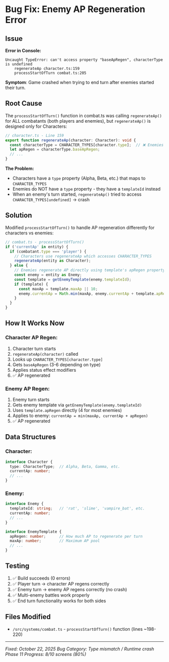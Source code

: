 # Bug Fix: Enemy AP Regeneration Error

## Issue
**Error in Console:**
```
Uncaught TypeError: can't access property "baseApRegen", characterType is undefined
    regenerateAp character.ts:159
    processStartOfTurn combat.ts:205
```

**Symptom**: Game crashed when trying to end turn after enemies started their turn.

## Root Cause
The `processStartOfTurn()` function in combat.ts was calling `regenerateAp()` for ALL combatants (both players and enemies), but `regenerateAp()` is designed only for Characters:

```typescript
// character.ts - Line 159
export function regenerateAp(character: Character): void {
  const characterType = CHARACTER_TYPES[character.type];  // ❌ Enemies don't have .type
  let apRegen = characterType.baseApRegen;
  // ...
}
```

**The Problem:**
- Characters have a `type` property (Alpha, Beta, etc.) that maps to `CHARACTER_TYPES`
- Enemies do NOT have a `type` property - they have a `templateId` instead
- When an enemy's turn started, `regenerateAp()` tried to access `CHARACTER_TYPES[undefined]` → crash

## Solution
Modified `processStartOfTurn()` to handle AP regeneration differently for characters vs enemies:

```typescript
// combat.ts - processStartOfTurn()
if ('currentAp' in entity) {
  if (combatant.type === 'player') {
    // Characters use regenerateAp which accesses CHARACTER_TYPES
    regenerateAp(entity as Character);
  } else {
    // Enemies regenerate AP directly using template's apRegen property
    const enemy = entity as Enemy;
    const template = getEnemyTemplate(enemy.templateId);
    if (template) {
      const maxAp = template.maxAp || 10;
      enemy.currentAp = Math.min(maxAp, enemy.currentAp + template.apRegen);
    }
  }
}
```

## How It Works Now

### Character AP Regen:
1. Character turn starts
2. `regenerateAp(character)` called
3. Looks up `CHARACTER_TYPES[character.type]`
4. Gets `baseApRegen` (3-6 depending on type)
5. Applies status effect modifiers
6. ✅ AP regenerated

### Enemy AP Regen:
1. Enemy turn starts
2. Gets enemy template via `getEnemyTemplate(enemy.templateId)`
3. Uses `template.apRegen` directly (4 for most enemies)
4. Applies to enemy: `currentAp = min(maxAp, currentAp + apRegen)`
5. ✅ AP regenerated

## Data Structures

### Character:
```typescript
interface Character {
  type: CharacterType;  // Alpha, Beta, Gamma, etc.
  currentAp: number;
  // ...
}
```

### Enemy:
```typescript
interface Enemy {
  templateId: string;   // 'rat', 'slime', 'vampire_bat', etc.
  currentAp: number;
  // ...
}

interface EnemyTemplate {
  apRegen: number;      // How much AP to regenerate per turn
  maxAp: number;        // Maximum AP pool
  // ...
}
```

## Testing
1. ✅ Build succeeds (0 errors)
2. ✅ Player turn → character AP regens correctly
3. ✅ Enemy turn → enemy AP regens correctly (no crash)
4. ✅ Multi-enemy battles work properly
5. ✅ End turn functionality works for both sides

## Files Modified
- `/src/systems/combat.ts` - `processStartOfTurn()` function (lines ~198-220)

---
*Fixed: October 22, 2025*
*Bug Category: Type mismatch / Runtime crash*
*Phase 11 Progress: 8/10 screens (80%)*
